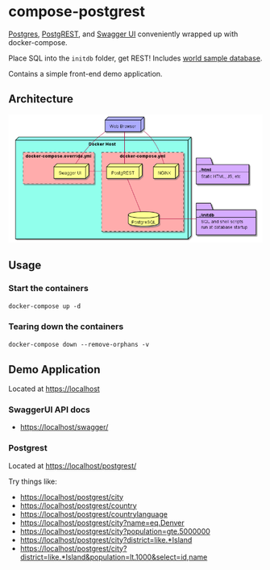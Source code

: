 # compose-postgrest

[Postgres](https://www.postgresql.org/), [PostgREST](https://github.com/begriffs/postgrest), and [Swagger UI](https://github.com/swagger-api/swagger-ui) conveniently wrapped up with docker-compose.

Place SQL into the `initdb` folder, get REST!
Includes [world sample database](https://www.postgresql.org/ftp/projects/pgFoundry/dbsamples/world/).

Contains a simple front-end  demo application.

## Architecture

![Deployment Diagram](diagrams/deployment-diagram.png)

## Usage

### Start the containers

`docker-compose up -d`

### Tearing down the containers

`docker-compose down --remove-orphans -v`

## Demo Application

Located at <https://localhost>

### SwaggerUI API docs

* <https://localhost/swagger/>

### Postgrest

Located at <https://localhost/postgrest/>

Try things like:

* <https://localhost/postgrest/city>
* <https://localhost/postgrest/country>
* <https://localhost/postgrest/countrylanguage>
* <https://localhost/postgrest/city?name=eq.Denver>
* <https://localhost/postgrest/city?population=gte.5000000>
* <https://localhost/postgrest/city?district=like.*Island>
* <https://localhost/postgrest/city?district=like.*Island&population=lt.1000&select=id,name>
